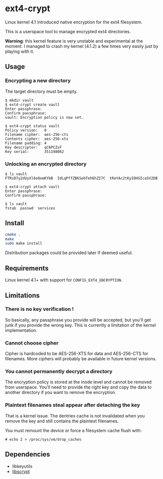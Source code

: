 # ext4-crypt

Linux kernel 4.1 introduced native encryption for the ext4 filesystem.

This is a userspace tool to manage encrypted ext4 directories.

**Warning**: this kernel feature is very unstable and experimental at the moment. I managed to crash my kernel (4.1.2) a few times very easily just by playing with it.

## Usage

### Encrypting a new directory

The target directory must be empty.

```console
$ mkdir vault
$ ext4-crypt create vault
Enter passphrase:
Confirm passphrase:
vault: Encryption policy is now set.

$ ext4-crypt status vault
Policy version:   0
Filename cipher:  aes-256-cts
Contents cipher:  aes-256-xts
Filename padding: 4
Key descriptor:   qC6PCZsF
Key serial:       351198062
```

### Unlocking an encrypted directory

```console
$ ls vault
FTRsD7y2dUyXl6e8omKYbB  IdLqPffZBKSebTeh6hZI7C  tReYAc2tKyIOHSIcaSV2DB

$ ext4-crypt attach vault
Enter passphrase: 
Confirm passphrase: 

$ ls vault
fstab  passwd  services
```

## Install

```sh
cmake .
make
sudo make install
```

Distribution packages could be provided later if deemed useful.

## Requirements

Linux kernel 4.1+ with support for ``CONFIG_EXT4_ENCRYPTION``.

## Limitations

### There is **no key verification** !

So basically, any passphrase you provide will be accepted, but you'll get junk
if you provide the wrong key.  This is currently a limitation of the kernel
implementation.

### Cannot choose cipher

Cipher is hardcoded to be AES-256-XTS for data and AES-256-CTS for filenames.
More ciphers will probably be available in future kernel versions.

### You cannot permanently decrypt a directory

The encryption policy is stored at the inode level and cannot be removed from
userspace. You'll need to provide the right key and copy the data to another
directory if you want to remove the encryption.

### Plaintext filenames steal appear after detaching the key

That is a kernel issue. The dentries cache is not invalidated when you remove the key and still contains the plaintext filenames.

You must remount the device or force a filesystem cache flush with:

```console
# echo 2 > /proc/sys/vm/drop_caches
```

## Dependencies

- libkeyutils
- [libscrypt](https://github.com/technion/libscrypt)
